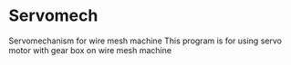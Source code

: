 # Servomech
Servomechanism for wire mesh machine
This program is for using servo motor with gear box on wire mesh machine
